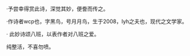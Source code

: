 ·予尝幸得赏此诗，深觉其妙，便誊而传之。

·作诗者wcp也，字黑鸟，号月月鸟，生于2008，lyh之夫也，现代之文学家。

· 此妙诗颂八班，以表作者对八班之爱。































纯整活，不喜勿喷。
